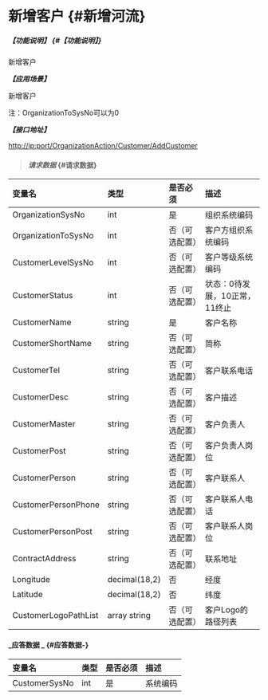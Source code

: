 # 新增客户 {#新增河流}

##### _【功能说明】_ {#【功能说明】}

新增客户

_**【应用场景】**_

新增客户

注：OrganizationToSysNo可以为0

_**【接口地址】**_

[http://ip:port/OrganizationAction/Customer/AddCustomer](http://ip:port/OrganizationAction/Customer/AddCustomer)

> #### _请求数据_ {#请求数据}

| 变量名 | 类型 | 是否必须 | 描述 |
| :--- | :--- | :--- | :--- |
| OrganizationSysNo | int | 是 | 组织系统编码 |
| OrganizationToSysNo | int | 否（可选配置） | 客户方组织系统编码 |
| CustomerLevelSysNo | int | 否（可选配置） | 客户等级系统编码 |
| CustomerStatus | int | 否（可选配置） | 状态：0待发展，10正常，11终止 |
| CustomerName | string | 是 | 客户名称 |
| CustomerShortName | string | 否（可选配置） | 简称 |
| CustomerTel | string | 否（可选配置） | 客户联系电话 |
| CustomerDesc | string | 否（可选配置） | 客户描述 |
| CustomerMaster | string | 否（可选配置） | 客户负责人 |
| CustomerPost | string | 否（可选配置） | 客户负责人岗位 |
| CustomerPerson | string | 否（可选配置） | 客户联系人 |
| CustomerPersonPhone | string | 否（可选配置） | 客户联系人电话 |
| CustomerPersonPost | string | 否（可选配置） | 客户联系人岗位 |
| ContractAddress | string | 否（可选配置） | 联系地址 |
| Longitude | decimal\(18,2\) | 否 | 经度 |
| Latitude | decimal\(18,2\) | 否 | 纬度 |
| CustomerLogoPathList | array string | 否（可选配置） | 客户Logo的路径列表 |

#### _应答数据 _ {#应答数据-}

| 变量名 | 类型 | 是否必须 | 描述 |
| :--- | :--- | :--- | :--- |
| CustomerSysNo | int | 是 | 系统编码 |



